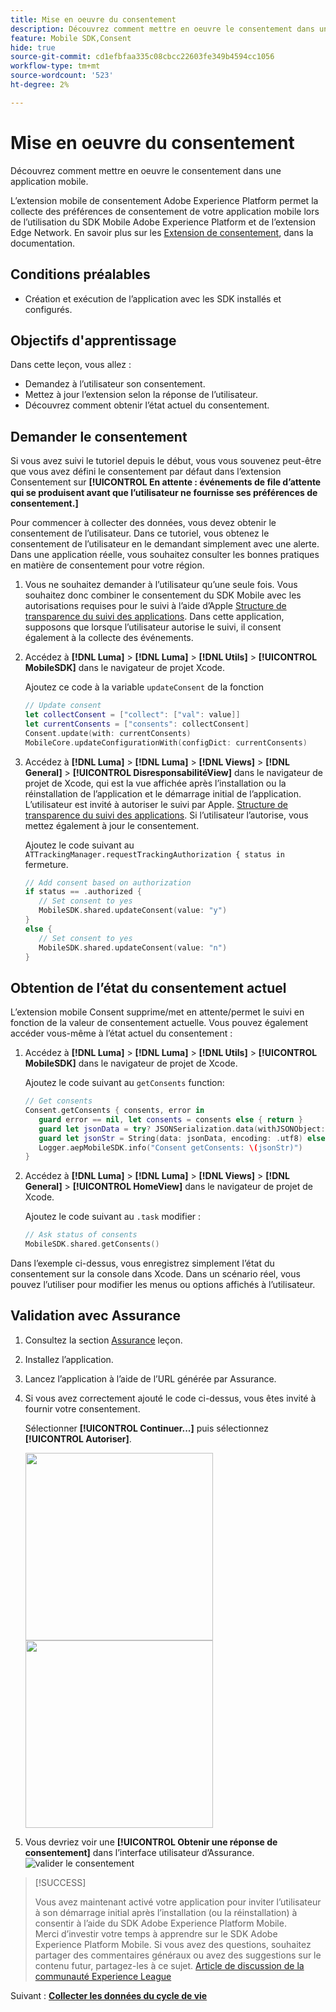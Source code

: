 ```yaml
---
title: Mise en oeuvre du consentement
description: Découvrez comment mettre en oeuvre le consentement dans une application mobile.
feature: Mobile SDK,Consent
hide: true
source-git-commit: cd1efbfaa335c08cbcc22603fe349b4594cc1056
workflow-type: tm+mt
source-wordcount: '523'
ht-degree: 2%

---
```


# Mise en oeuvre du consentement

Découvrez comment mettre en oeuvre le consentement dans une application mobile.

L’extension mobile de consentement Adobe Experience Platform permet la collecte des préférences de consentement de votre application mobile lors de l’utilisation du SDK Mobile Adobe Experience Platform et de l’extension Edge Network. En savoir plus sur les [Extension de consentement](https://developer.adobe.com/client-sdks/documentation/consent-for-edge-network/), dans la documentation.

## Conditions préalables

* Création et exécution de l’application avec les SDK installés et configurés.

## Objectifs d&#39;apprentissage

Dans cette leçon, vous allez :

* Demandez à l’utilisateur son consentement.
* Mettez à jour l’extension selon la réponse de l’utilisateur.
* Découvrez comment obtenir l’état actuel du consentement.

## Demander le consentement

Si vous avez suivi le tutoriel depuis le début, vous vous souvenez peut-être que vous avez défini le consentement par défaut dans l’extension Consentement sur **[!UICONTROL En attente : événements de file d’attente qui se produisent avant que l’utilisateur ne fournisse ses préférences de consentement.]**

Pour commencer à collecter des données, vous devez obtenir le consentement de l’utilisateur. Dans ce tutoriel, vous obtenez le consentement de l’utilisateur en le demandant simplement avec une alerte. Dans une application réelle, vous souhaitez consulter les bonnes pratiques en matière de consentement pour votre région.

1. Vous ne souhaitez demander à l’utilisateur qu’une seule fois. Vous souhaitez donc combiner le consentement du SDK Mobile avec les autorisations requises pour le suivi à l’aide d’Apple [Structure de transparence du suivi des applications](https://developer.apple.com/documentation/apptrackingtransparency). Dans cette application, supposons que lorsque l’utilisateur autorise le suivi, il consent également à la collecte des événements.

1. Accédez à **[!DNL Luma]** > **[!DNL Luma]** > **[!DNL Utils]** > **[!UICONTROL MobileSDK]** dans le navigateur de projet Xcode.

   Ajoutez ce code à la variable `updateConsent` de la fonction

   ```swift
   // Update consent
   let collectConsent = ["collect": ["val": value]]
   let currentConsents = ["consents": collectConsent]
   Consent.update(with: currentConsents)
   MobileCore.updateConfigurationWith(configDict: currentConsents)
   ```

1. Accédez à **[!DNL Luma]** > **[!DNL Luma]** > **[!DNL Views]** > **[!DNL General]** > **[!UICONTROL DisresponsabilitéView]** dans le navigateur de projet de Xcode, qui est la vue affichée après l’installation ou la réinstallation de l’application et le démarrage initial de l’application. L’utilisateur est invité à autoriser le suivi par Apple. [Structure de transparence du suivi des applications](https://developer.apple.com/documentation/apptrackingtransparency). Si l’utilisateur l’autorise, vous mettez également à jour le consentement.

   Ajoutez le code suivant au `ATTrackingManager.requestTrackingAuthorization { status in` fermeture.

   ```swift
   // Add consent based on authorization
   if status == .authorized {
      // Set consent to yes
      MobileSDK.shared.updateConsent(value: "y")
   }
   else {
      // Set consent to yes
      MobileSDK.shared.updateConsent(value: "n")
   }
   ```

## Obtention de l’état du consentement actuel

L’extension mobile Consent supprime/met en attente/permet le suivi en fonction de la valeur de consentement actuelle. Vous pouvez également accéder vous-même à l’état actuel du consentement :

1. Accédez à **[!DNL Luma]** > **[!DNL Luma]** > **[!DNL Utils]** > **[!UICONTROL MobileSDK]** dans le navigateur de projet de Xcode.

   Ajoutez le code suivant au `getConsents` function:

   ```swift
   // Get consents
   Consent.getConsents { consents, error in
      guard error == nil, let consents = consents else { return }
      guard let jsonData = try? JSONSerialization.data(withJSONObject: consents, options: .prettyPrinted) else { return }
      guard let jsonStr = String(data: jsonData, encoding: .utf8) else { return }
      Logger.aepMobileSDK.info("Consent getConsents: \(jsonStr)")
   }
   ```

2. Accédez à **[!DNL Luma]** > **[!DNL Luma]** > **[!DNL Views]** > **[!DNL General]** > **[!UICONTROL HomeView]** dans le navigateur de projet de Xcode.

   Ajoutez le code suivant au `.task` modifier :

   ```swift
   // Ask status of consents
   MobileSDK.shared.getConsents()   
   ```

Dans l’exemple ci-dessus, vous enregistrez simplement l’état du consentement sur la console dans Xcode. Dans un scénario réel, vous pouvez l’utiliser pour modifier les menus ou options affichés à l’utilisateur.

## Validation avec Assurance

1. Consultez la section [Assurance](assurance.md) leçon.
1. Installez l’application.
1. Lancez l’application à l’aide de l’URL générée par Assurance.
1. Si vous avez correctement ajouté le code ci-dessus, vous êtes invité à fournir votre consentement.

   Sélectionner **[!UICONTROL Continuer...]** puis sélectionnez **[!UICONTROL Autoriser]**.

   <img src="./assets/consent-update-1.png" width="300" /> 
   <img src="./assets/consent-update-2.png" width="300" />

1. Vous devriez voir une **[!UICONTROL Obtenir une réponse de consentement]** dans l’interface utilisateur d’Assurance.
   ![valider le consentement](assets/consent-update.png)



>[!SUCCESS]
>
>Vous avez maintenant activé votre application pour inviter l’utilisateur à son démarrage initial après l’installation (ou la réinstallation) à consentir à l’aide du SDK Adobe Experience Platform Mobile.<br/>Merci d’investir votre temps à apprendre sur le SDK Adobe Experience Platform Mobile. Si vous avez des questions, souhaitez partager des commentaires généraux ou avez des suggestions sur le contenu futur, partagez-les à ce sujet. [Article de discussion de la communauté Experience League](https://experienceleaguecommunities.adobe.com/t5/adobe-experience-platform-launch/tutorial-discussion-implement-adobe-experience-cloud-in-mobile/td-p/443796)

Suivant : **[Collecter les données du cycle de vie](lifecycle-data.md)**
